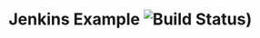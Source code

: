 # Jenkins Example ![Build Status](https://raw.github.com/strongloop-community/jenkins-example/master/fake-status-icon.svg))
